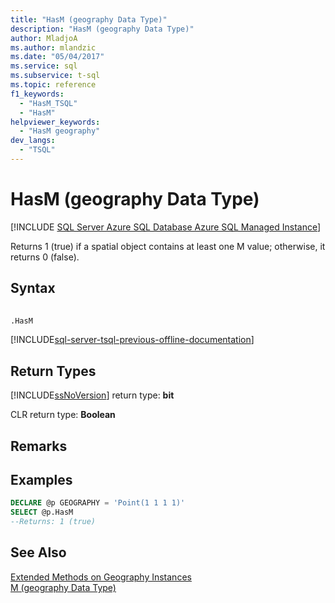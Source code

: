 ```yaml
---
title: "HasM (geography Data Type)"
description: "HasM (geography Data Type)"
author: MladjoA
ms.author: mlandzic
ms.date: "05/04/2017"
ms.service: sql
ms.subservice: t-sql
ms.topic: reference
f1_keywords:
  - "HasM_TSQL"
  - "HasM"
helpviewer_keywords:
  - "HasM geography"
dev_langs:
  - "TSQL"
---
```

# HasM (geography Data Type)
[!INCLUDE [SQL Server Azure SQL Database Azure SQL Managed Instance](../../includes/applies-to-version/sql-asdb-asdbmi.md)]

Returns 1 (true) if a spatial object contains at least one M value; otherwise, it returns 0 (false).  
  
## Syntax  
  
```sql  
  
.HasM  
```  
  
[!INCLUDE[sql-server-tsql-previous-offline-documentation](../../includes/sql-server-tsql-previous-offline-documentation.md)]

## Return Types
[!INCLUDE[ssNoVersion](../../includes/ssnoversion-md.md)] return type: **bit**  
  
CLR return type: **Boolean**  
  
## Remarks  
  
## Examples  
  
```sql  
DECLARE @p GEOGRAPHY = 'Point(1 1 1 1)'  
SELECT @p.HasM   
--Returns: 1 (true)  
```  
  
## See Also  
 [Extended Methods on Geography Instances](../../t-sql/spatial-geography/extended-methods-on-geography-instances.md)   
 [M &#40;geography Data Type&#41;](../../t-sql/spatial-geography/m-geography-data-type.md)  
  
  

